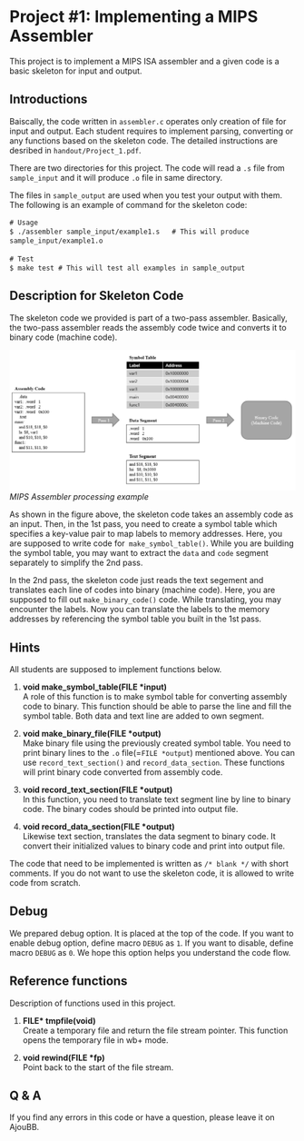 # Project #1: Implementing a MIPS Assembler
This project is to implement a MIPS ISA assembler and a given code is a basic skeleton for input and output.

## Introductions
Baiscally, the code written in `assembler.c` operates only creation of file for input and output. Each student requires to implement parsing, converting or any functions based on the skeleton code. The detailed instructions are desribed in `handout/Project_1.pdf`.

There are two directories for this project. The code will read a `.s` file from `sample_input` and it will produce `.o` file in same directory. 

The files in `sample_output` are used when you test your output with them. The following is an example of command for the skeleton code:

```shell
# Usage
$ ./assembler sample_input/example1.s   # This will produce sample_input/example1.o

# Test
$ make test # This will test all examples in sample_output
```

## Description for Skeleton Code
The skeleton code we provided is part of a two-pass assembler. Basically, the two-pass assembler reads the assembly code twice and converts it to binary code (machine code).

![MIPS Assembler](./handout/mips_assembler_processing_example.png)
*MIPS Assembler processing example*

As shown in the figure above, the skeleton code takes an assembly code as an input. Then, in the 1st pass, you need to create a symbol table which specifies a key-value pair to map labels to memory addresses. Here, you are supposed to write code for` make_symbol_table()`. While you are building the symbol table, you may want to extract the `data` and `code` segment separately to simplify the 2nd pass.

In the 2nd pass, the skeleton code just reads the text segement and translates each line of codes into binary (machine code). Here, you are supposed to fill out `make_binary_code()` code. While translating, you may encounter the labels. Now you can translate the labels to the memory addresses by referencing the symbol table you built in the 1st pass. 


## Hints
All students are supposed to implement functions below.

1. __void make_symbol_table(FILE *input)__  
    A role of this function is to make symbol table for converting assembly code to binary.
    This function should be able to parse the line and fill the symbol table. 
    Both data and text line are added to own segment.

2. __void make_binary_file(FILE *output)__  
    Make binary file using the previously created symbol table. 
    You need to print binary lines to the `.o` file(=`FILE *output`) mentioned above.
    You can use `record_text_section()` and `record_data_section`. 
    These functions will print binary code converted from assembly code.
    
3. __void record_text_section(FILE *output)__  
    In this function, you need to translate text segment line by line to binary code. 
    The binary codes should be printed into output file.
    
4. __void record_data_section(FILE *output)__  
    Likewise text section, translates the data segment to binary code.
    It convert their initialized values to binary code and print into output file.

The code that need to be implemented is written as `/* blank */` with short comments. If you do not want to use the skeleton code, it is allowed to write code from scratch.

## Debug
We prepared debug option. It is placed at the top of the code. If you want to enable debug option, define macro `DEBUG` as `1`.
If you want to disable, define macro `DEBUG` as `0`. We hope this option helps you understand the code flow.

## Reference functions
Description of functions used in this project.
1. __FILE* tmpfile(void)__  
    Create a temporary file and return the file stream pointer.
    This function opens the temporary file in wb+ mode.
    
2. __void rewind(FILE *fp)__  
    Point back to the start of the file stream.
 
## Q & A
If you find any errors in this code or have a question, please leave it on AjouBB.
